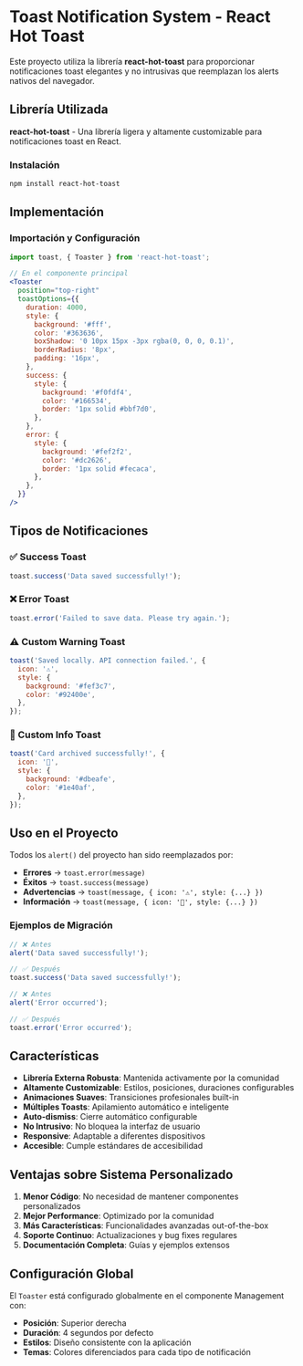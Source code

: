 # Toast Notification System - React Hot Toast

Este proyecto utiliza la librería **react-hot-toast** para proporcionar notificaciones toast elegantes y no intrusivas que reemplazan los alerts nativos del navegador.

## Librería Utilizada

**react-hot-toast** - Una librería ligera y altamente customizable para notificaciones toast en React.

### Instalación
```bash
npm install react-hot-toast
```

## Implementación

### Importación y Configuración

```jsx
import toast, { Toaster } from 'react-hot-toast';

// En el componente principal
<Toaster
  position="top-right"
  toastOptions={{
    duration: 4000,
    style: {
      background: '#fff',
      color: '#363636',
      boxShadow: '0 10px 15px -3px rgba(0, 0, 0, 0.1)',
      borderRadius: '8px',
      padding: '16px',
    },
    success: {
      style: {
        background: '#f0fdf4',
        color: '#166534',
        border: '1px solid #bbf7d0',
      },
    },
    error: {
      style: {
        background: '#fef2f2',
        color: '#dc2626',
        border: '1px solid #fecaca',
      },
    },
  }}
/>
```

## Tipos de Notificaciones

### ✅ Success Toast
```jsx
toast.success('Data saved successfully!');
```

### ❌ Error Toast  
```jsx
toast.error('Failed to save data. Please try again.');
```

### ⚠️ Custom Warning Toast
```jsx
toast('Saved locally. API connection failed.', {
  icon: '⚠️',
  style: {
    background: '#fef3c7',
    color: '#92400e',
  },
});
```

### 📁 Custom Info Toast
```jsx
toast('Card archived successfully!', {
  icon: '📁',
  style: {
    background: '#dbeafe',
    color: '#1e40af',
  },
});
```

## Uso en el Proyecto

Todos los `alert()` del proyecto han sido reemplazados por:

- **Errores** → `toast.error(message)`
- **Éxitos** → `toast.success(message)`  
- **Advertencias** → `toast(message, { icon: '⚠️', style: {...} })`
- **Información** → `toast(message, { icon: '📁', style: {...} })`

### Ejemplos de Migración

```jsx
// ❌ Antes
alert('Data saved successfully!');

// ✅ Después  
toast.success('Data saved successfully!');

// ❌ Antes
alert('Error occurred');

// ✅ Después
toast.error('Error occurred');
```

## Características

- **Librería Externa Robusta**: Mantenida activamente por la comunidad
- **Altamente Customizable**: Estilos, posiciones, duraciones configurables
- **Animaciones Suaves**: Transiciones profesionales built-in
- **Múltiples Toasts**: Apilamiento automático e inteligente
- **Auto-dismiss**: Cierre automático configurable
- **No Intrusivo**: No bloquea la interfaz de usuario
- **Responsive**: Adaptable a diferentes dispositivos
- **Accesible**: Cumple estándares de accesibilidad

## Ventajas sobre Sistema Personalizado

1. **Menor Código**: No necesidad de mantener componentes personalizados
2. **Mejor Performance**: Optimizado por la comunidad
3. **Más Características**: Funcionalidades avanzadas out-of-the-box
4. **Soporte Continuo**: Actualizaciones y bug fixes regulares
5. **Documentación Completa**: Guías y ejemplos extensos

## Configuración Global

El `Toaster` está configurado globalmente en el componente Management con:

- **Posición**: Superior derecha
- **Duración**: 4 segundos por defecto
- **Estilos**: Diseño consistente con la aplicación
- **Temas**: Colores diferenciados para cada tipo de notificación